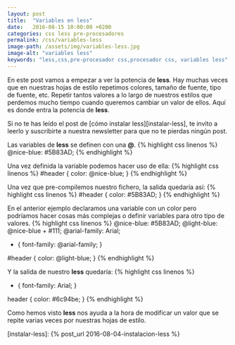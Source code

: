 ```yaml
---
layout: post
title:  "Variables en less"
date:   2016-08-15 10:00:00 +0200
categories: css less pre-procesadores
permalink: /css/variables-less
image-path: /assets/img/variables-less.jpg
image-alt: "variables less"
keywords: "less,css,pre-procesador css,procesador css, variables less"
---
```

En este post vamos a empezar a ver la potencia de **less**. 
Hay muchas veces que en nuestras hojas de estilo repetimos colores, 
tamaño de fuente, tipo de fuente, etc. Repetir tantos valores a lo largo 
de nuestros estilos que perdemos mucho tiempo cuando queremos cambiar un valor de ellos. 
Aquí es donde entra la potencia de **less**.

Si no te has leído el post de [cómo instalar less][instalar-less], te invito a leerlo y 
suscribirte a nuestra newsletter para que no te pierdas ningún post.

Las variables de **less** se definen con una **@**.
{% highlight css linenos %}
@nice-blue: #5B83AD;
{% endhighlight %}

Una vez definida la variable podemos hacer uso de ella:
{% highlight css linenos %}
#header {
  color: @nice-blue;
}
{% endhighlight %}

Una vez que pre-compilemos nuestro fichero, la salida quedaría así:
{% highlight css linenos %}
#header {
  color: #5B83AD;
}
{% endhighlight %}

En el anterior ejemplo declaramos una variable con un color pero podríamos hacer cosas más complejas o definir variables para otro tipo de valores.
{% highlight css linenos %}
@nice-blue: #5B83AD;
@light-blue: @nice-blue + #111;
@arial-family: Arial;

* {
   font-family: @arial-family;
}

#header {
  color: @light-blue;
}
{% endhighlight %}

Y la salida de nuestro **less** quedaría:
{% highlight css linenos %}
* {
font-family: Arial;
}

header {
  color: #6c94be;
}
{% endhighlight %}

Como hemos visto **less** nos ayuda a la hora de modificar un valor que 
se repite varias veces por nuestras hojas de estilo.

[instalar-less]: {% post_url 2016-08-04-instalacion-less %}